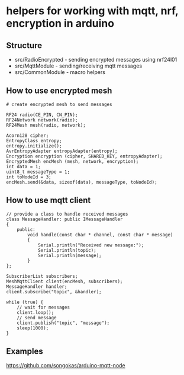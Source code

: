# helpers for working with mqtt, nrf, encryption in arduino

## Structure

* src/RadioEncrypted - sending encrypted messages using nrf24l01
* src/MqttModule - sending/receiving mqtt messages
* src/CommonModule - macro helpers

## How to use encrypted mesh

```
# create encrypted mesh to send messages

RF24 radio(CE_PIN, CN_PIN);
RF24Network network(radio);
RF24Mesh mesh(radio, network);

Acorn128 cipher;
EntropyClass entropy;
entropy.initialize();
AvrEntropyAdapter entropyAdapter(entropy);
Encryption encryption (cipher, SHARED_KEY, entropyAdapter);
EncryptedMesh encMesh (mesh, network, encryption);
int data = 1;
uint8_t messageType = 1;
int toNodeId = 3;
encMesh.send(&data, sizeof(data), messageType, toNodeId);

```

## How to use mqtt client

```
// provide a class to handle received messages
class MessageHandler: public IMessageHandler
{
    public:
        void handle(const char * channel, const char * message)
        {
            Serial.println("Received new message:");
            Serial.println(topic);
            Serial.println(message);
        }
};

SubscriberList subscribers;
MeshMqttClient client(encMesh, subscribers);
MessageHandler handler;
client.subscribe("topic", &handler);

while (true) {
    // wait for messages
    client.loop();
    // send message
    client.publish("topic", "message");
    sleep(1000);
}

```

## Examples

https://github.com/songokas/arduino-mqtt-node
